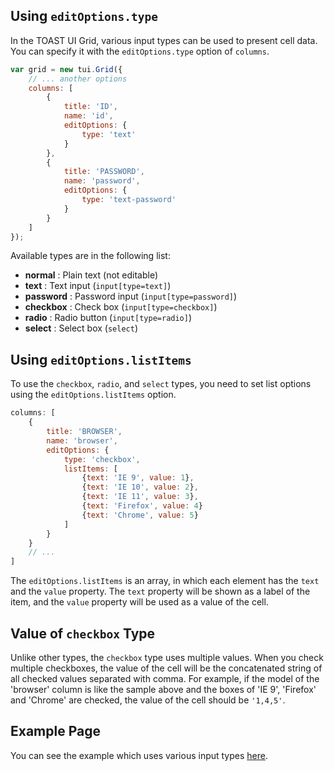 ## Using `editOptions.type`

In the TOAST UI Grid, various input types can be used to present cell data. You can specify it with the `editOptions.type` option of `columns`.

```javascript
var grid = new tui.Grid({
    // ... another options
    columns: [
        {
            title: 'ID',
            name: 'id',
            editOptions: {
                type: 'text'    
            }  
        },
        {
            title: 'PASSWORD',
            name: 'password',
            editOptions: {
                type: 'text-password'
            }    
        }
    ]
});
```

Available types are in the following list:

- **normal** : Plain text (not editable)
- **text** : Text input (`input[type=text]`)
- **password** : Password input (`input[type=password]`)
- **checkbox** : Check box (`input[type=checkbox]`)
- **radio** : Radio button (`input[type=radio]`)
- **select** : Select box (`select`)


## Using `editOptions.listItems`

To use the `checkbox`, `radio`, and `select` types, you need to set list options using the `editOptions.listItems` option.

```javascript
columns: [
    {
        title: 'BROWSER',
        name: 'browser',
        editOptions: {
            type: 'checkbox',
            listItems: [
                {text: 'IE 9', value: 1},
                {text: 'IE 10', value: 2},
                {text: 'IE 11', value: 3},
                {text: 'Firefox', value: 4}
                {text: 'Chrome', value: 5}
            ]
        }        
    }
    // ...
]
```

The `editOptions.listItems` is an array, in which each element has the `text` and the `value` property. The `text` property will be shown as a label of the item, and the `value` property will be used as a value of the cell.


## Value of `checkbox` Type

Unlike other types, the `checkbox` type uses multiple values. When you check multiple checkboxes, the value of the cell will be the concatenated string of all checked values separated with comma. For example, if the model of the 'browser' column is like the sample above and the boxes of 'IE 9', 'Firefox' and 'Chrome' are checked, the value of the cell should be `'1,4,5'`.


## Example Page

You can see the example which uses various input types [here](https://nhnent.github.io/tui.grid/api/tutorial-example04-input-types.html).
